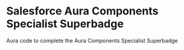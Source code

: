 # Salesforce Aura Components Specialist Superbadge

Aura code to complete the Aura Components Specialist Superbadge
